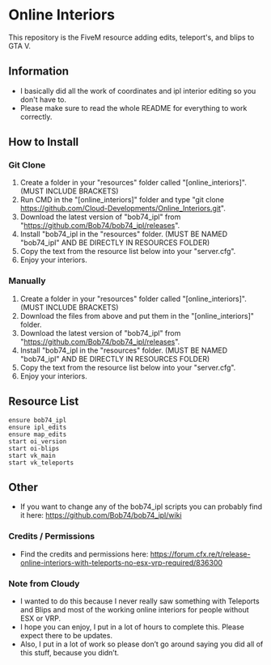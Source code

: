 # Online Interiors

This repository is the FiveM resource adding edits, teleport's, and blips to GTA V.

## Information
 - I basically did all the work of coordinates and ipl interior editing so you don't have to.
 - Please make sure to read the whole README for everything to work correctly.

## How to Install
 
### Git Clone

1. Create a folder in your "resources" folder called "[online_interiors]". (MUST INCLUDE BRACKETS)
2. Run CMD in the "[online_interiors]" folder and type "git clone https://github.com/Cloud-Developments/Online_Interiors.git".
3. Download the latest version of "bob74_ipl" from "https://github.com/Bob74/bob74_ipl/releases".
4. Install "bob74_ipl in the "resources" folder. (MUST BE NAMED "bob74_ipl" AND BE DIRECTLY IN RESOURCES FOLDER)
5. Copy the text from the resource list below into your "server.cfg".
6. Enjoy your interiors.

### Manually

1. Create a folder in your "resources" folder called "[online_interiors]". (MUST INCLUDE BRACKETS)
2. Download the files from above and put them in the "[online_interiors]" folder.
3. Download the latest version of "bob74_ipl" from "https://github.com/Bob74/bob74_ipl/releases".
4. Install "bob74_ipl in the "resources" folder. (MUST BE NAMED "bob74_ipl" AND BE DIRECTLY IN RESOURCES FOLDER)
5. Copy the text from the resource list below into your "server.cfg".
6. Enjoy your interiors.

## Resource List
```
ensure bob74_ipl
ensure ipl_edits
ensure map_edits
start oi_version
start oi-blips
start vk_main
start vk_teleports
```

## Other
- If you want to change any of the bob74_ipl scripts you can probably find it here: https://github.com/Bob74/bob74_ipl/wiki

### Credits / Permissions
- Find the credits and permissions here: https://forum.cfx.re/t/release-online-interiors-with-teleports-no-esx-vrp-required/836300

### Note from Cloudy
- I wanted to do this because I never really saw something with Teleports and Blips and most of the working online interiors for people without ESX or VRP.
- I hope you can enjoy, I put in a lot of hours to complete this. Please expect there to be updates.
- Also, I put in a lot of work so please don’t go around saying you did all of this stuff, because you didn’t.